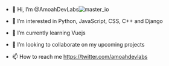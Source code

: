 
- 👋 Hi, I’m @AmoahDevLabs![master_io](https://user-images.githubusercontent.com/67640747/132719043-398a90f6-5755-406a-981c-615596e1251b.jpg)

- 👀 I’m interested in Python, JavaScript, CSS, C++ and Django
- 🌱 I’m currently learning Vuejs
- 💞️ I’m looking to collaborate on my upcoming projects
- 📫 How to reach me https://twitter.com/amoahdevlabs

<!---
AmoahDevLabs/AmoahDevLabs is a ✨ special ✨ repository because its `README.md` (this file) appears on your GitHub profile.
You can click the Preview link to take a look at your changes.
--->
